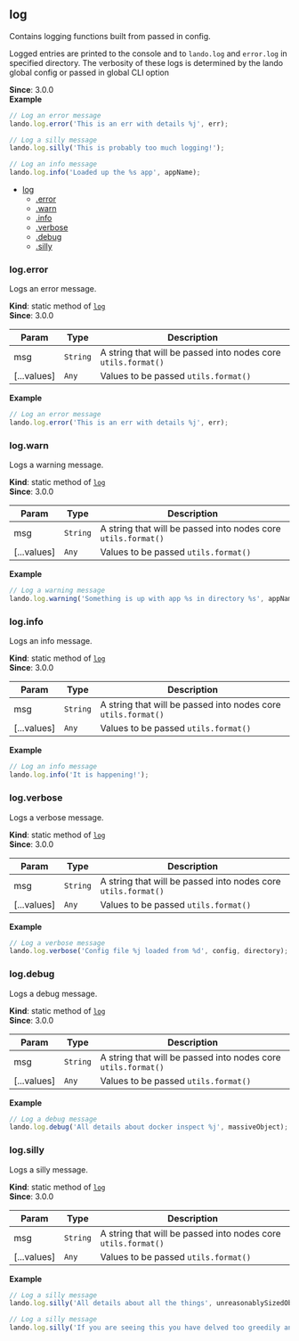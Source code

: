 <a name="module_log"></a>

## log
Contains logging functions built from passed in config.

Logged entries are printed to the console and to `lando.log` and `error.log`
in specified directory. The verbosity of these logs is determined by the
lando global config or passed in global CLI option

**Since**: 3.0.0  
**Example**  
```js
// Log an error message
lando.log.error('This is an err with details %j', err);

// Log a silly message
lando.log.silly('This is probably too much logging!');

// Log an info message
lando.log.info('Loaded up the %s app', appName);
```

* [log](#module_log)
    * [.error](#module_log.error)
    * [.warn](#module_log.warn)
    * [.info](#module_log.info)
    * [.verbose](#module_log.verbose)
    * [.debug](#module_log.debug)
    * [.silly](#module_log.silly)

<a name="module_log.error"></a>

### log.error
Logs an error message.

**Kind**: static method of [<code>log</code>](#module_log)  
**Since**: 3.0.0  

| Param | Type | Description |
| --- | --- | --- |
| msg | <code>String</code> | A string that will be passed into nodes core `utils.format()` |
| [...values] | <code>Any</code> | Values to be passed `utils.format()` |

**Example**  
```js
// Log an error message
lando.log.error('This is an err with details %j', err);
```
<a name="module_log.warn"></a>

### log.warn
Logs a warning message.

**Kind**: static method of [<code>log</code>](#module_log)  
**Since**: 3.0.0  

| Param | Type | Description |
| --- | --- | --- |
| msg | <code>String</code> | A string that will be passed into nodes core `utils.format()` |
| [...values] | <code>Any</code> | Values to be passed `utils.format()` |

**Example**  
```js
// Log a warning message
lando.log.warning('Something is up with app %s in directory %s', appName, dir);
```
<a name="module_log.info"></a>

### log.info
Logs an info message.

**Kind**: static method of [<code>log</code>](#module_log)  
**Since**: 3.0.0  

| Param | Type | Description |
| --- | --- | --- |
| msg | <code>String</code> | A string that will be passed into nodes core `utils.format()` |
| [...values] | <code>Any</code> | Values to be passed `utils.format()` |

**Example**  
```js
// Log an info message
lando.log.info('It is happening!');
```
<a name="module_log.verbose"></a>

### log.verbose
Logs a verbose message.

**Kind**: static method of [<code>log</code>](#module_log)  
**Since**: 3.0.0  

| Param | Type | Description |
| --- | --- | --- |
| msg | <code>String</code> | A string that will be passed into nodes core `utils.format()` |
| [...values] | <code>Any</code> | Values to be passed `utils.format()` |

**Example**  
```js
// Log a verbose message
lando.log.verbose('Config file %j loaded from %d', config, directory);
```
<a name="module_log.debug"></a>

### log.debug
Logs a debug message.

**Kind**: static method of [<code>log</code>](#module_log)  
**Since**: 3.0.0  

| Param | Type | Description |
| --- | --- | --- |
| msg | <code>String</code> | A string that will be passed into nodes core `utils.format()` |
| [...values] | <code>Any</code> | Values to be passed `utils.format()` |

**Example**  
```js
// Log a debug message
lando.log.debug('All details about docker inspect %j', massiveObject);
```
<a name="module_log.silly"></a>

### log.silly
Logs a silly message.

**Kind**: static method of [<code>log</code>](#module_log)  
**Since**: 3.0.0  

| Param | Type | Description |
| --- | --- | --- |
| msg | <code>String</code> | A string that will be passed into nodes core `utils.format()` |
| [...values] | <code>Any</code> | Values to be passed `utils.format()` |

**Example**  
```js
// Log a silly message
lando.log.silly('All details about all the things', unreasonablySizedObject);

// Log a silly message
lando.log.silly('If you are seeing this you have delved too greedily and too deep and likely have awoken something.');
```

